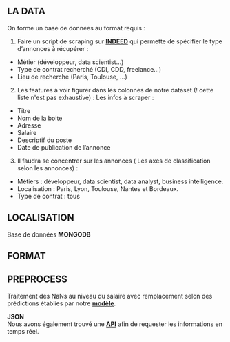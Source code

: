 ## LA DATA

On forme un base de données au format requis : 

1. Faire un script de scraping sur **[INDEED](https://www.indeed.fr/)**  qui permette de spécifier le type d’annonces à récupérer :
-	Métier (développeur, data scientist…)
-	Type de contrat recherché (CDI, CDD, freelance…)
-	Lieu de recherche (Paris, Toulouse, …)

2. Les features à voir figurer dans les colonnes de notre dataset (! cette liste n'est pas exhaustive) :
Les infos à scraper :
-	Titre
-	Nom de la boite
-	Adresse
-	Salaire
-	Descriptif du poste
-	Date de publication de l’annonce

3. Il faudra se concentrer sur les annonces ( Les axes de classification selon les annonces) : 
-	Métiers : développeur, data scientist, data analyst, business intelligence.
-	Localisation : Paris, Lyon, Toulouse, Nantes et Bordeaux.
-	Type de contrat : tous

## LOCALISATION

Base de données **MONGODB**

## FORMAT 



## PREPROCESS

Traitement des NaNs au niveau du salaire avec remplacement selon des prédictions établies par notre **[modèle](https://github.com/marie-phu-qui/INDEED-SALARY/tree/master/modele/prediction)**.

**JSON**  
Nous avons également trouvé une **[API](https://opensource.indeedeng.io/api-documentation/)** afin de requester les informations en temps réel.
